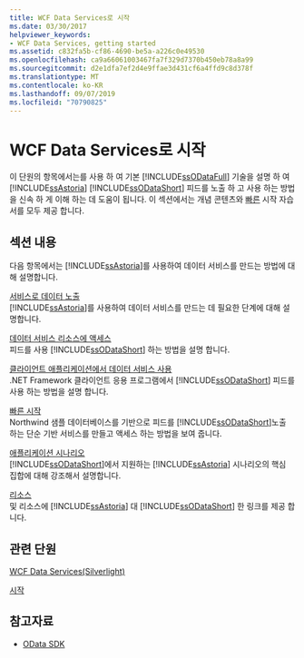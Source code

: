 ```yaml
---
title: WCF Data Services로 시작
ms.date: 03/30/2017
helpviewer_keywords:
- WCF Data Services, getting started
ms.assetid: c832fa5b-cf86-4690-be5a-a226c0e49530
ms.openlocfilehash: ca9a66061003467fa7f329d7370b450eb78a8a99
ms.sourcegitcommit: d2e1dfa7ef2d4e9ffae3d431cf6a4ffd9c8d378f
ms.translationtype: MT
ms.contentlocale: ko-KR
ms.lasthandoff: 09/07/2019
ms.locfileid: "70790825"
---
```

# <a name="getting-started-with-wcf-data-services"></a>WCF Data Services로 시작
이 단원의 항목에서는를 사용 하 여 기본 [!INCLUDE[ssODataFull](../../../../includes/ssodatafull-md.md)] 기술을 설명 하 여 [!INCLUDE[ssAstoria](../../../../includes/ssastoria-md.md)] [!INCLUDE[ssODataShort](../../../../includes/ssodatashort-md.md)] 피드를 노출 하 고 사용 하는 방법을 신속 하 게 이해 하는 데 도움이 됩니다. 이 섹션에서는 개념 콘텐츠와 [빠른](quickstart-wcf-data-services.md) 시작 자습서를 모두 제공 합니다.  
  
## <a name="in-this-section"></a>섹션 내용  
 다음 항목에서는 [!INCLUDE[ssAstoria](../../../../includes/ssastoria-md.md)]를 사용하여 데이터 서비스를 만드는 방법에 대해 설명합니다.  
  
 [서비스로 데이터 노출](exposing-your-data-as-a-service-wcf-data-services.md)  
 [!INCLUDE[ssAstoria](../../../../includes/ssastoria-md.md)]를 사용하여 데이터 서비스를 만드는 데 필요한 단계에 대해 설명합니다.  
  
 [데이터 서비스 리소스에 액세스](accessing-data-service-resources-wcf-data-services.md)  
 피드를 사용 [!INCLUDE[ssODataShort](../../../../includes/ssodatashort-md.md)] 하는 방법을 설명 합니다.  
  
 [클라이언트 애플리케이션에서 데이터 서비스 사용](using-a-data-service-in-a-client-application-wcf-data-services.md)  
 .NET Framework 클라이언트 응용 프로그램에서 [!INCLUDE[ssODataShort](../../../../includes/ssodatashort-md.md)] 피드를 사용 하는 방법을 설명 합니다.  
  
 [빠른 시작](quickstart-wcf-data-services.md)  
 Northwind 샘플 데이터베이스를 기반으로 피드를 [!INCLUDE[ssODataShort](../../../../includes/ssodatashort-md.md)]노출 하는 단순 기반 서비스를 만들고 액세스 하는 방법을 보여 줍니다.  
  
 [애플리케이션 시나리오](application-scenarios-wcf-data-services.md)  
 [!INCLUDE[ssODataShort](../../../../includes/ssodatashort-md.md)]에서 지원하는 [!INCLUDE[ssAstoria](../../../../includes/ssastoria-md.md)] 시나리오의 핵심 집합에 대해 강조해서 설명합니다.  
  
 [리소스](wcf-data-services-resources.md)  
 및 리소스에 [!INCLUDE[ssAstoria](../../../../includes/ssastoria-md.md)] 대 [!INCLUDE[ssODataShort](../../../../includes/ssodatashort-md.md)] 한 링크를 제공 합니다.  
  
## <a name="related-sections"></a>관련 단원  
 [WCF Data Services(Silverlight)](https://go.microsoft.com/fwlink/?LinkID=143149)  
  
 [시작](../adonet/ef/getting-started.md)  
  
## <a name="see-also"></a>참고자료

- [OData SDK](https://go.microsoft.com/fwlink/?LinkID=185248)
